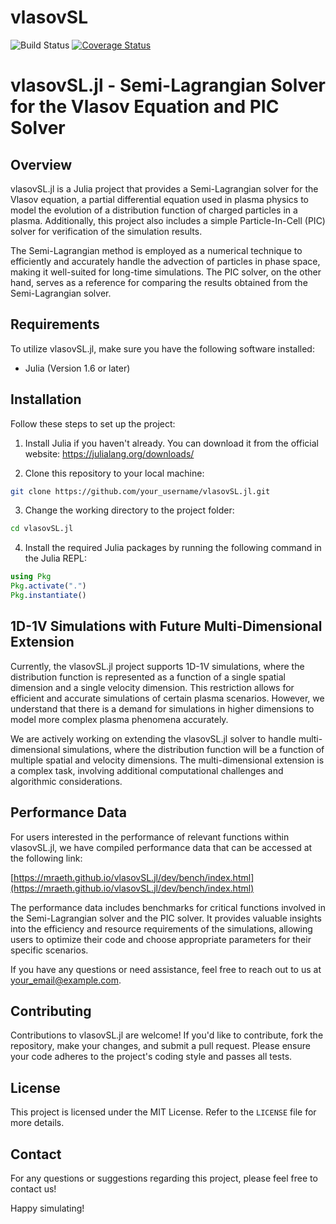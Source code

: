 # vlasovSL

![Build Status](https://github.com/mraeth/vlasovSL.jl/actions/workflows/CI.yml/badge.svg?branch=main)
[![Coverage Status](https://coveralls.io/repos/github/mraeth/vlasovSL.jl/badge.svg?branch=main)](https://coveralls.io/github/mraeth/vlasovSL.jl?branch=main)


# vlasovSL.jl - Semi-Lagrangian Solver for the Vlasov Equation and PIC Solver

## Overview

vlasovSL.jl is a Julia project that provides a Semi-Lagrangian solver for the Vlasov equation, a partial differential equation used in plasma physics to model the evolution of a distribution function of charged particles in a plasma. Additionally, this project also includes a simple Particle-In-Cell (PIC) solver for verification of the simulation results.

The Semi-Lagrangian method is employed as a numerical technique to efficiently and accurately handle the advection of particles in phase space, making it well-suited for long-time simulations. The PIC solver, on the other hand, serves as a reference for comparing the results obtained from the Semi-Lagrangian solver.

## Requirements

To utilize vlasovSL.jl, make sure you have the following software installed:

- Julia (Version 1.6 or later)

## Installation

Follow these steps to set up the project:

1. Install Julia if you haven't already. You can download it from the official website: https://julialang.org/downloads/

2. Clone this repository to your local machine:

```bash
git clone https://github.com/your_username/vlasovSL.jl.git
```

3. Change the working directory to the project folder:

```bash
cd vlasovSL.jl
```

4. Install the required Julia packages by running the following command in the Julia REPL:

```julia
using Pkg
Pkg.activate(".")
Pkg.instantiate()
```
## 1D-1V Simulations with Future Multi-Dimensional Extension

Currently, the vlasovSL.jl project supports 1D-1V simulations, where the distribution function is represented as a function of a single spatial dimension and a single velocity dimension. This restriction allows for efficient and accurate simulations of certain plasma scenarios. However, we understand that there is a demand for simulations in higher dimensions to model more complex plasma phenomena accurately.

We are actively working on extending the vlasovSL.jl solver to handle multi-dimensional simulations, where the distribution function will be a function of multiple spatial and velocity dimensions. The multi-dimensional extension is a complex task, involving additional computational challenges and algorithmic considerations.

## Performance Data

For users interested in the performance of relevant functions within vlasovSL.jl, we have compiled performance data that can be accessed at the following link:

[https://mraeth.github.io/vlasovSL.jl/dev/bench/index.html](https://mraeth.github.io/vlasovSL.jl/dev/bench/index.html)

The performance data includes benchmarks for critical functions involved in the Semi-Lagrangian solver and the PIC solver. It provides valuable insights into the efficiency and resource requirements of the simulations, allowing users to optimize their code and choose appropriate parameters for their specific scenarios.


If you have any questions or need assistance, feel free to reach out to us at [your_email@example.com](mailto:your_email@example.com).
## Contributing

Contributions to vlasovSL.jl are welcome! If you'd like to contribute, fork the repository, make your changes, and submit a pull request. Please ensure your code adheres to the project's coding style and passes all tests.

## License

This project is licensed under the MIT License. Refer to the `LICENSE` file for more details.

## Contact

For any questions or suggestions regarding this project, please feel free to contact us!

Happy simulating!
